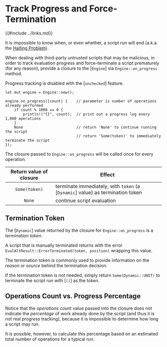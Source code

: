 Track Progress and Force-Termination
===================================

{{#include ../links.md}}

It is impossible to know when, or even whether, a script run will end
(a.k.a. the [Halting Problem](http://en.wikipedia.org/wiki/Halting_problem)).

When dealing with third-party untrusted scripts that may be malicious, in order to track evaluation
progress and force-terminate a script prematurely (for any reason), provide a closure to the
[`Engine`] via `Engine::on_progress` method.

Progress tracking is disabled with the [`unchecked`] feature.

```rust,no_run
let mut engine = Engine::new();

engine.on_progress(|count| {    // parameter is number of operations already performed
    if count % 1000 == 0 {
        println!("{}", count);  // print out a progress log every 1,000 operations
    }
    None                        // return 'None' to continue running the script
                                // return 'Some(token)' to immediately terminate the script
});
```

The closure passed to `Engine::on_progress` will be called once for every operation.

| Return value of closure | Effect                                                                         |
| :---------------------: | ------------------------------------------------------------------------------ |
|      `Some(token)`      | terminate immediately, with `token` (a [`Dynamic`] value) as termination token |
|         `None`          | continue script evaluation                                                     |


Termination Token
-----------------

The [`Dynamic`] value returned by the closure for `Engine::on_progress` is a _termination token_.

A script that is manually terminated returns with the error `EvalAltResult::ErrorTerminated(token, position)`
wrapping this value.

The termination token is commonly used to provide information on the _reason_ or _source_
behind the termination decision.

If the termination token is not needed, simply return `Some(Dynamic::UNIT)` to terminate the script
run with [`()`] as the token.


Operations Count vs. Progress Percentage
---------------------------------------

Notice that the _operations count_ value passed into the closure does not indicate the _percentage_
of work already done by the script (and thus it is not real _progress_ tracking), because it is
impossible to determine how long a script may run.

It is possible, however, to calculate this percentage based on an estimated total number of
operations for a typical run.
